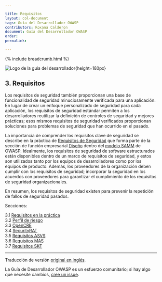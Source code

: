 ```yaml
---

title: Requisitos
layout: col-document
tags: Guía del Desarrollador OWASP
contributors: Roxana Calderon
document: Guía del Desarrollador OWASP
order:
permalink:

---
```


{% include breadcrumb.html %}

![Logo de la guía del desarrollador](../../assets/images/dg_logo.png "Guía del Desarrollador OWASP"){height=180px}

## 3. Requisitos

Los requisitos de seguridad también proporcionan una base de funcionalidad de seguridad minuciosamente verificada
para una aplicación.
En lugar de crear un enfoque personalizado de seguridad para cada aplicación,
los requisitos de seguridad estándar permiten a los desarrolladores reutilizar
la definición de controles de seguridad y mejores prácticas;
esos mismos requisitos de seguridad verificados proporcionan soluciones para problemas de seguridad
que han ocurrido en el pasado.

La importancia de comprender los requisitos clave de seguridad se describe en
la práctica de [Requisitos de Seguridad][sammdsr]
que forma parte de la sección de función empresarial [Diseño][sammd] dentro del [modelo SAMM][samm] de OWASP.
Idealmente, los requisitos de seguridad de software estructurados están disponibles dentro de
un marco de requisitos de seguridad,
y estos son utilizados tanto por los equipos de desarrolladores como por los equipos de producto.
Además, los proveedores de la organización deben cumplir con los requisitos de seguridad;
incorporar la seguridad en los acuerdos con proveedores para garantizar el cumplimiento de
los requisitos de seguridad organizacionales.

En resumen, los requisitos de seguridad existen para prevenir la repetición de fallos de seguridad pasados.

Secciones:

3.1 [Requisitos en la práctica](#requisitos-en-la-práctica)  
3.2 [Perfil de riesgo](#perfil-de-riesgo)  
3.3 [OpenCRE](#opencre)  
3.4 [SecurityRAT](#security-rat)  
3.5 [Requisitos ASVS](#requisitos-asvs)  
3.6 [Requisitos MAS](#requisitos-mas)  
3.7 [Requisitos SKF](#requisitos-skf)  

----
Traducción de versión [original en inglés][release0500].

La Guía de Desarrollador OWASP es un esfuerzo comunitario; si hay algo que necesite cambios, [cree un issue][issue0500].

[release0500]: https://github.com/OWASP/www-project-developer-guide/blob/main/release/05-requirements/00-toc.md
[issue0500]: https://github.com/OWASP/www-project-developer-guide/issues/new?labels=enhancement&template=request.md&title=Update:%2005-requirements/00-toc
[samm]: https://owaspsamm.org/about/
[sammd]: https://owaspsamm.org/model/design/
[sammdsr]: https://owaspsamm.org/model/design/security-requirements/
